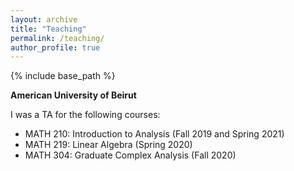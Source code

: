 ```yaml
---
layout: archive
title: "Teaching"
permalink: /teaching/
author_profile: true
---
```


{% include base_path %}

**American University of Beirut**

I was a TA for the following courses:
 * MATH 210: Introduction to Analysis (Fall 2019 and Spring 2021)
 * MATH 219: Linear Algebra (Spring 2020)
 * MATH 304: Graduate Complex Analysis (Fall 2020)